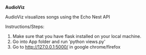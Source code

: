 **AudioViz** 


AudioViz visualizes songs using the Echo Nest API


Instructions/Steps:

1. Make sure that you have flask installed on your local machine.
2. Go into App folder and run 'python views.py'
3. Go to http://127.0.0.1:5000/ in google chrome/firefox
